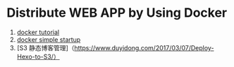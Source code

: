 # Distribute WEB APP by Using Docker


1. [docker tutorial](blog.flux7.com/blogs/docker/docker-tutorial-series-part-1-an-introduction) 
2. [docker simple startup](https://github.com/wsargent/docker-cheat-sheet)
3. [S3 静态博客管理]（https://www.duyidong.com/2017/03/07/Deploy-Hexo-to-S3/）
